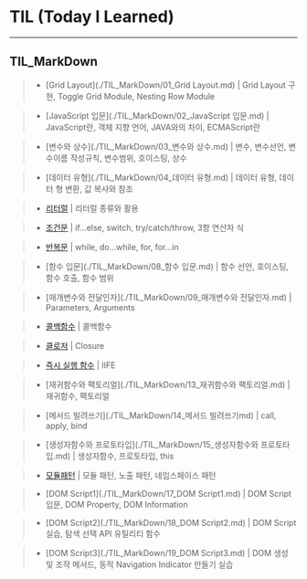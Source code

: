 # TIL (Today I Learned)
---
## TIL_MarkDown

> - [Grid Layout](./TIL_MarkDown/01_Grid Layout.md) | Grid Layout 구현, Toggle Grid Module, Nesting Row Module

> - [JavaScript 입문](./TIL_MarkDown/02_JavaScript 입문.md) | JavaScript란, 객체 지향 언어, JAVA와의 차이, ECMAScript란

> - [변수와 상수](./TIL_MarkDown/03_변수와 상수.md) | 변수, 변수선언, 변수이름 작성규칙, 변수범위, 호이스팅, 상수

> - [데이터 유형](./TIL_MarkDown/04_데이터 유형.md) | 데이터 유형, 데이터 형 변환, 값 복사와 참조

> - [리터럴](./TIL_MarkDown/05_리터럴.md) | 리터럴 종류와 활용 

> - [조건문](./TIL_MarkDown/06_조건문.md) | if...else, switch, try/catch/throw, 3항 연산자 식

> - [반복문](./TIL_MarkDown/07_반복문.md) | while, do...while, for, for...in

> - [함수 입문](./TIL_MarkDown/08_함수 입문.md) | 함수 선언, 호이스팅, 함수 호출, 함수 범위

> - [매개변수와 전달인자](./TIL_MarkDown/09_매개변수와 전달인자.md) | Parameters, Arguments

> - [콜백함수](./TIL_MarkDown/10_콜백함수.md) | 콜백함수

> - [클로저](./TIL_MarkDown/11_클로저.md) | Closure

> - [즉시 실행 함수](./TIL_MarkDown/12_IIFE.md) | IIFE

> - [재귀함수와 팩토리얼](./TIL_MarkDown/13_재귀함수와 팩토리얼.md) | 재귀함수, 팩토리얼

> - [메서드 빌려쓰기](./TIL_MarkDown/14_메서드 빌려쓰기md) | call, apply, bind

> - [생성자함수와 프로토타입](./TIL_MarkDown/15_생성자함수와 프로토타입.md) | 생성자함수, 프로토타입, this

> - [모듈패턴](./TIL_MarkDown/16_모듈패턴.md) | 모듈 패턴, 노출 패턴, 네임스페이스 패턴

> - [DOM Script1](./TIL_MarkDown/17_DOM Script1.md) | DOM Script 입문, DOM Property, DOM Information

> - [DOM Script2](./TIL_MarkDown/18_DOM Script2.md) | DOM Script 실습, 탐색 선택 API 유틸리티 함수

> - [DOM Script3](./TIL_MarkDown/19_DOM Script3.md) | DOM 생성 및 조작 메서드, 동적 Navigation Indicator 만들기 실습